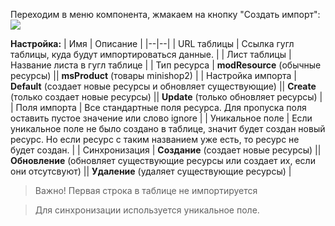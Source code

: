 Переходим в меню компонента, жмакаем на кнопку "Создать импорт":
![](https://file.modx.pro/files/5/0/f/50f100d0bda05614f0bb724bd16855ab.jpg)

**Настройка:**
| Имя | Описание |
|--|--|
| URL таблицы | Ссылка гугл таблицы, куда будут импортироваться данные. |
| Лист таблицы | Название листа в гугл таблице |
| Тип ресурса | **modResource** (обычные ресурсы) \|\| **msProduct** (товары minishop2) |
| Настройка импорта | **Default** (создает новые ресурсы и обновляет существующие) \|\| **Create** (только создает новые ресурсы) \|\| **Update** (только обновляет ресурсы) |
| Поля импорта | Все стандартные поля ресурса. Для пропуска поля оставить пустое значение или слово ignore |
| Уникальное поле | Если уникальное поле не было создано в таблице, значит будет создан новый ресурс. Но если ресурс с таким названием уже есть, то ресурс не будет создан. |
| Синхронизация | **Создание** (создает новые ресурсы) \|\| **Обновление** (обновляет существующие ресурсы или создает их, если они отсутсвуют) \|\| **Удаление** (удаляет существующие ресурсы) |

>Важно! Первая строка в таблице не импортируется

>Для синхронизации используется уникальное поле.